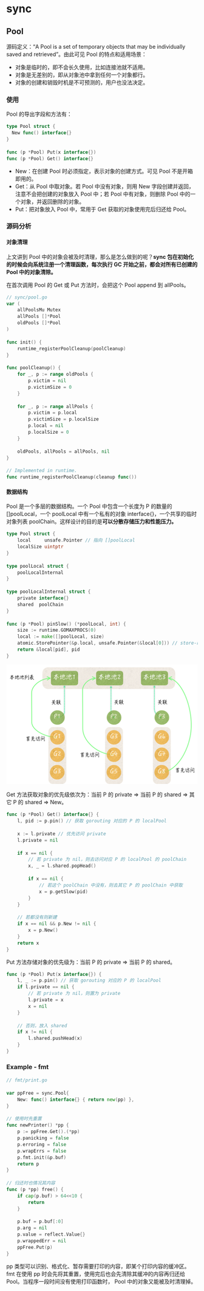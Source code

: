 # sync

## Pool

源码定义：“A Pool is a set of temporary objects that may be individually saved and retrieved”。由此可见 Pool 的特点和适用场景：

* 对象是临时的，即不会长久使用，比如连接池就不适用。
* 对象是无差别的，即从对象池中拿到任何一个对象都行。
* 对象的创建和销毁时机是不可预测的，用户也没法决定。

### 使用

Pool 的导出字段和方法有：

```go
type Pool struct {	 
  New func() interface{}
}

func (p *Pool) Put(x interface{})
func (p *Pool) Get() interface{}
```

* New：在创建 Pool 时必须指定，表示对象的创建方式。可见 Pool 不是开箱即用的。
* Get：从 Pool 中取对象。若 Pool 中没有对象，则用 New 字段创建并返回，注意不会把创建的对象放入 Pool 中；若 Pool 中有对象，则删除 Pool 中的一个对象，并返回删除的对象。
* Put：把对象放入 Pool 中，常用于 Get 获取的对象使用完后归还给 Pool。

### 源码分析

#### 对象清理

上文讲到 Pool 中的对象会被及时清理，那么是怎么做到的呢？**sync 包在初始化的时候会向系统注册一个清理函数，每次执行 GC 开始之前，都会对所有已创建的 Pool 中的对象清除。**

在首次调用 Pool 的 Get 或 Put 方法时，会把这个 Pool append 到 allPools。

```go
// sync/pool.go
var (
	allPoolsMu Mutex
	allPools []*Pool
	oldPools []*Pool
)

func init() {
	runtime_registerPoolCleanup(poolCleanup)
}

func poolCleanup() {
	for _, p := range oldPools {
		p.victim = nil
		p.victimSize = 0
	}

	for _, p := range allPools {
		p.victim = p.local
		p.victimSize = p.localSize
		p.local = nil
		p.localSize = 0
	}

	oldPools, allPools = allPools, nil
}

// Implemented in runtime.
func runtime_registerPoolCleanup(cleanup func())
```

#### 数据结构

Pool 是一个多层的数据结构。一个 Pool 中包含一个长度为 P 的数量的 \[\]poolLocal，一个 poolLocal 中有一个私有的对象 interface{}，一个共享的临时对象列表 poolChain。这样设计的目的是**可以分散存储压力和性能压力。**

```go
type Pool struct {
	local     unsafe.Pointer // 指向 []poolLocal
	localSize uintptr        
}

type poolLocal struct {
	poolLocalInternal
}

type poolLocalInternal struct {
	private interface{} 
	shared  poolChain  
}

func (p *Pool) pinSlow() (*poolLocal, int) {
	size := runtime.GOMAXPROCS(0)
	local := make([]poolLocal, size)
	atomic.StorePointer(&p.local, unsafe.Pointer(&local[0])) // store-release
	return &local[pid], pid
}
```

![](../../.gitbook/assets/image%20%28271%29.png)

Get 方法获取对象的优先级依次为：当前 P 的 private =&gt; 当前 P 的 shared =&gt; 其它 P 的 shared =&gt; New。

```go
func (p *Pool) Get() interface{} {
	l, pid := p.pin() // 获取 gorouting 对应的 P 的 localPool
	
	x := l.private // 优先访问 private
	l.private = nil
	
	if x == nil {
		// 若 private 为 nil，则去访问对应 P 的 localPool 的 poolChain
		x, _ = l.shared.popHead() 
		
		if x == nil {
			// 若这个 poolChain 中没有，则去其它 P 的 poolChain 中获取
			x = p.getSlow(pid)
		}
	}
	
	// 若都没有则新建
	if x == nil && p.New != nil {
		x = p.New()
	}
	return x
}
```

Put 方法存储对象的优先级为：当前 P 的 private =&gt; 当前 P 的 shared。

```go
func (p *Pool) Put(x interface{}) {
	l, _ := p.pin() // 获取 gorouting 对应的 P 的 localPool
	if l.private == nil {
		// 若 private 为 nil，则置为 private
		l.private = x
		x = nil
	}
	
	// 否则，放入 shared
	if x != nil {
		l.shared.pushHead(x)
	}
}
```

### Example - fmt

```go
// fmt/print.go

var ppFree = sync.Pool{
	New: func() interface{} { return new(pp) },
}

// 使用时先重置
func newPrinter() *pp {
	p := ppFree.Get().(*pp)
	p.panicking = false
	p.erroring = false
	p.wrapErrs = false
	p.fmt.init(&p.buf)
	return p
}

// 归还时也情况其内容
func (p *pp) free() {
	if cap(p.buf) > 64<<10 {
		return
	}

	p.buf = p.buf[:0]
	p.arg = nil
	p.value = reflect.Value{}
	p.wrappedErr = nil
	ppFree.Put(p)
}
```

pp 类型可以识别、格式化、暂存需要打印的内容，即某个打印内容的缓冲区。fmt 在使用 pp 时会先将其重置，使用完后也会先清除其缓冲的内容再归还给 Pool。当程序一段时间没有使用打印函数时， Pool 中的对象又能被及时清理掉。

